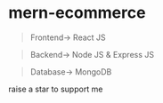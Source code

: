 # mern-ecommerce

> Frontend-> React JS

> Backend-> Node JS & Express JS

> Database-> MongoDB

raise a star to support me
